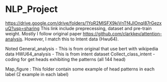 # NLP_Project

https://drive.google.com/drive/folders/1YoR2MlSFX9kiVnTf4JIOnqI87rGezxuQ?usp=sharing 
This link include preprecessing, dataset and pre-train weight. 
Mostly I follow original paper https://github.com/clarkkev/attention-analysis. 
However, I match this to Intent data (Hwu64).

Noted 
General_analysis - This is from original that use bert with wikipedia data 
HWU64_analysis - This is from intent dataset
Collect_class_intent - coding for get heads exhibiting the patterns (all 144 head)

Map_figure : This folder contain some example of head patterns in each label (2 example in each label)
